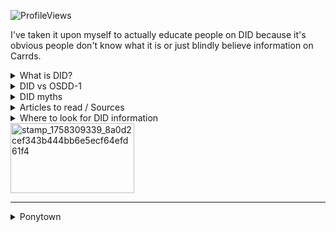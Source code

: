 ![ProfileViews](https://komarev.com/ghpvc/?username=jesusluvsjunkies&color=850000&label=´ཀ`&abbreviated=true)

I've taken it upon myself to actually educate people on DID because it's obvious people don't know what it is or just blindly believe information on Carrds.

<details>
<summary>What is DID?</summary>
  
> DID is a complex dissociative disorder that is characterized by the presence of two or more distinct identity states. It develops as the result of trauma occurring during a person's childhood **specifically** before the ages of 5-10. The role the trauma has in the development of DID is that it stunts the development of a central integrated consciousness. This, alongside disorganized attachment from caregivers and their denial of the traumas happening to the child causes the child to develop DID as a coping mechanism for their current situation.
</details>
<details>
<summary>DID vs OSDD-1</summary>
  
> OSDD-1, or other specified dissociative disorder subtype 1, is a dissociative disorder that develops like DID but is missing one of the main diagnostic features of DID. For example, someone with OSDD-1 may have parts or alters that are less distinct from each other or may lack significant amnesia for a full DID diagnosis. This, however, does not mean they don't experience amnesia. Someone with OSDD-1 could experience emotional amnesia, but not blackout amnesia.

> When looking at OSDD-1 and DID, one of the crucial parts to look at is the types of structural dissociation associated with each disorder.

<img width="436" height="398" alt="image" src="https://github.com/user-attachments/assets/15e69b71-35d1-41ef-8806-8ab9f7a89aeb" /><img width="436" height="398" alt="image" src="https://github.com/user-attachments/assets/0d05a2f3-c5f3-4f0e-94ce-009389d728b6" />
> Unlike other disorders that fall under secondary structural dissociation, OSDD-1 has more developed emotional parts (EPs). The EPs in OSDD-1 aren't as developed as those in DID, though. Another difference is that OSDD-1 lacks one of the diagnostic criteria for a DID diagnosis.
</details>

<details>
<summary>DID myths</summary>
  
| Myth  | Truth |
| ------------- | ------------- |
| Alters / a system can form without trauma  | Alters, and by extension systems, don't form for no reason. Your identity doesn't not integrate for no reason.  |
| DID is very rare  | According to the DSM-5 and DSM-5-TR, DID is found in 1.5% of the global population. This means that it is found in 122,130,000 people. If you do the math, you will find that it actually not that rare, but it is hard to diagnose as DID is a covert disorder.  |
| Fictives/Introjects are rare  | This is false because a lot of people, including those without DID, introject people and even characters. Have you ever been with friends and have started adopting their characteristics? Or, have you ever liked a character a lot that you started to adopt how they speak and act? That is a form of [introjection](https://dictionary.apa.org/introjection). In many cases, [people with DID have had alters that mimicked the characteristics of their abusers](https://medcraveonline.com/JPCPY/introjection-and-dissociative-identity-disorder-a-case-report.html). It's not farfetched for pw/DID to introject characters as well. It's important to note that not everyone who experiences introjection has DID. It's a regular human experience, but it also occurs in DID.   |
| If you think you have DID, then you have it!  | Saying this does more harm than good. If you suspect you have DID, it's important to do your research and if it's accessible go to a medical professional. Just because you're questioning if you have DID doesn't automatically mean you have it. A lot of disorders overlap with DID, and it's easy to confuse symptoms of another disorder as DID symptoms.  |
| Everyone online who says they have DID is faking!  | This is extremely false. Sure, there are some people who are faking DID online, but this doesn't mean that everyone is faking. If you have suspicions that someone is faking, it's better to keep it to yourself than speak out about it. You are not their psychiatrist nor are you qualified to comment on someone's life.    |
| Everyone who has DID must be miserable!  | Sure, some people with DID may have a poor quality of life, but not everyone with DID lives a miserable life. There are plenty of people with DID who live great lives and are very happy.    |
| Only adults can have DID  | DID is a disorder that forms in your childhood. Saying only adults can have it is laughably wrong. Many people become aware they have DID in their adulthood, yes, but this doesn't mean people who aren't adults don't have DID. A lot of teenagers do get diagnosed with DID.    |
| DID is only about fictives/factives/introjects  | This is laughably false. DID is a dissociative disorder, not a "fictional characters that live in my head" disorder. While introjects can occur in DID and OSDD-1, that's not the only aspect of the disorder and this misinformation is what causes people to not believe it exists nor believe people when they say they have it. Also, not everyone with DID has introjects. Sure, it is a common occurance, but not everyone with the disorder has them.  |
| DID isn't real  | If it wasn't real, why would there be a whole section on it in the DSM-5 and ICD-11? Some psychiatrists still deny its existence, yes, but this doesn't automatically make it fake.  |
| If you have DID, you can't know about your alters.  | While it is possible for someone to live their entire life not knowing that they have alters, this is false. To recover, it's required for you to become aware of your parts so that you can work through your trauma.  |
| Switches in DID are overt / Easily noticable  | DID is a covert disorder meaning that switches will not be obvious. While it is possible for someone to have overt switches, it's not too common.    |
</details>

<details>
<summary>Articles to read / Sources</summary>
  
[did master list](https://rentry.co/DID-Research#did-and-osdd) <- All compiled by me and has a list of information

[the haunted self](https://www.docdroid.net/arPAtHT/van-der-hart-2006-the-haunted-self-pdf) - theory of structural dissociation
> simplified: https://did-research.org/origin/structural_dissociation/

[dissociative identity disorder - a controversial diagnosis](https://pmc.ncbi.nlm.nih.gov/articles/PMC2719457/)

[dissociative identity disorder](https://www.ncbi.nlm.nih.gov/books/NBK568768/)

[The Role of Social Media in the Presentation of Dissociative Symptoms in Adolescents](https://www.jaacap.org/article/S0890-8567(23)00302-7/abstract)

[Dissociation debates: everything you know is wrong](https://pmc.ncbi.nlm.nih.gov/articles/PMC6296396/)

[YouTube and TikTok as a source of medical information on dissociative identity disorder](https://doaj.org/article/4361048349624dfc959bcc8f3ca0604f)

[Attachment, Trauma and Multiplicity : Working with Dissociative Identity Disorder](https://www.taylorfrancis.com/books/edit/10.4324/9780203831144/attachment-trauma-multiplicity-valerie-sinason)

[dissociative identity disorder](https://www.ncbi.nlm.nih.gov/books/NBK568768/)

[Dissociative Identity Disorder (formerly Multiple Personality Disorder)](https://traumadissociation.com/dissociativeidentitydisorder.html)

[ICD-11](https://icd.who.int/en)

[DSM-5](https://web.archive.org/web/20250418124140/https://repository.poltekkes-kaltim.ac.id/657/1/Diagnostic%20and%20statistical%20manual%20of%20mental%20disorders%20_%20DSM-5%20(%20PDFDrive.com%20).pdf)

[DSM-5-TR](https://web.archive.org/web/20250429141442/https://www.mredscircleoftrust.com/storage/app/media/DSM%205%20TR.pdf)

</details>

<details>
<summary>Where to look for DID information</summary>
  
| Good Sources  | Bad Sources |
| ------------- | ------------- |
| Any of the diagnostic and statistical manuals of mental disorders  | Carrd, Rentry, etc. (EXCEPT if the Rentry is like the one I have linked and it provides links to actual medical resources)  |
| [The National Center for Biotechnology Information](https://www.ncbi.nlm.nih.gov/)  | Social Media (reddit, tiktok, instagram, tumblr, etc. Tumblr, tiktok, and reddit especially as they are multiple of the leading perpetrators of misinformation)   |
| [Science Direct](https://www.sciencedirect.com/)  | ChatGPT, Google Gemini, AI overview   |
| [International Society for the Study of Trauma and Dissociation](https://www.isst-d.org/)  | Word of mouth (EXCEPT If sources are provided that aren't any of the bad sources listed)   |
| [Trauma-Dissociation.com](https://traumadissociation.com/)  | Sites with no sources linked
| Wikipedia (Wikipedia is just a TLDR of information. It's very easy to go to the page for DID and find research papers and information there)  | Ponytown, roblox, etc.

Always remember to check your sources. Here are ways to check your sources provided by [Stanford Law School](https://guides.law.stanford.edu/c.php?g=1255722&p=9200578)

**5W’s from journalism (and history - origin debated)** 

* Who created the source?
* What is the purpose of the source?
* When was the source created?
* Where is the source material from?  
* Why was the source created?  
* How does this source compare to others?

**C.R.A.A.P. from Sarah Blakeslee**

* Currency: Timeliness of the information
* Relevance: Importance of the information for your needs
* Authority: Source of the information
* Accuracy: Truthfulness and correctness of the information
* Purpose: Reason the information exists

**RADAR from Jane Mandalios**

* Relevance - is this precisely relevant to your research issue?
* Authority - how credible is the author/creator?
* Date - the date may or may not affect this source’s validity, but what is it?
* Appearance - what does it tell you about the intended audience?
* Reason - the source was created? What biases does the reason reveal?

**SIFT from Mike Caulfield**

* Stop - what do you know about this source already? Are you still on topic or heading down a rabbit hole?
* Investigate the source - know what you’re reading; what is the context?
* Find better coverage - are you excited by the claim being made? See if there are other sources with this claim that better meet your source needs.
* Trace claims, quotes, and media to the original context - is it accurately portrayed compared to the original context?
</details>

<img width="198" height="112" alt="stamp_1758309339_8a0d2cef343b444bb6e5ecf64efd61f4" src="https://github.com/user-attachments/assets/33e0c215-3e52-4c69-8e6f-6007e7519ee0" />

***
<details>
<summary>Ponytown</summary>
I stole some of these from @mfkat ... Credits to them!

Some docs, research papers, and rentries on stuff occuring on ponytown
* [Exploration of “Delusional Attachments” as Grandiose Delusions](https://gdoc.pub/doc/e/2PACX-1vTRiUQuLNmr-Zg2RD8nOuDHocT8HPQPzNB79Hf1pNdYFXbAkRGt4kpSt3oZBxih_ubVy5pqaZJ9FqyX#:~:text=It%20is%20rarely%20a%20constant,be%20able%20to%20recognize%20it)
* [Medical Inspection of “Touch Triggers” as Haphephobia](https://docs.google.com/document/d/e/2PACX-1vSQT6JmL1oTESXWzrjv606UlRTb14dVW82I1qKfjFoRTcyB0VwoeSayP6Z5XfAPgw6hydUw-JOH_mTr/pub)
</details>


